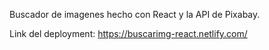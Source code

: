 Buscador de imagenes hecho con React y la API de Pixabay.

Link del deployment: https://buscarimg-react.netlify.com/
